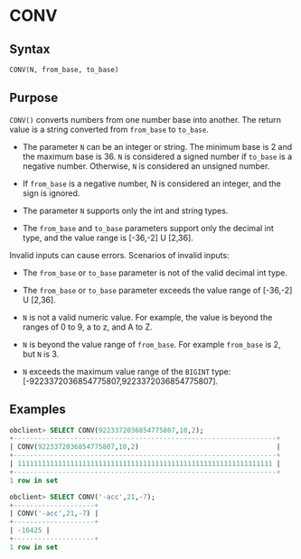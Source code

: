 # CONV

## Syntax

```sql
CONV(N, from_base, to_base)
```

## Purpose

`CONV()` converts numbers from one number base into another. The return value is a string converted from `from_base` to `to_base`.

* The parameter `N` can be an integer or string. The minimum base is 2 and the maximum base is 36. `N` is considered a signed number if `to_base` is a negative number. Otherwise, `N` is considered an unsigned number.

* If `from_base` is a negative number, N is considered an integer, and the sign is ignored.

* The parameter `N` supports only the int and string types.

* The `from_base` and `to_base` parameters support only the decimal int type, and the value range is \[-36,-2\] U \[2,36\].

Invalid inputs can cause errors. Scenarios of invalid inputs:

* The `from_base` or `to_base` parameter is not of the valid decimal int type.

* The `from_base` or `to_base` parameter exceeds the value range of \[-36,-2\] U \[2,36\].

* `N` is not a valid numeric value. For example, the value is beyond the ranges of 0 to 9, a to z, and A to Z.

* `N` is beyond the value range of `from_base`. For example `from_base` is 2, but `N` is 3.

* `N` exceeds the maximum value range of the `BIGINT` type: \[-9223372036854775807,9223372036854775807\].

## Examples

```sql
obclient> SELECT CONV(9223372036854775807,10,2);
+-----------------------------------------------------------------+
| CONV(9223372036854775807,10,2)                                  |
+-----------------------------------------------------------------+
| 111111111111111111111111111111111111111111111111111111111111111 |
+-----------------------------------------------------------------+
1 row in set

obclient> SELECT CONV('-acc',21,-7);
+--------------------+
| CONV('-acc',21,-7) |
+--------------------+
| -16425 |
+--------------------+
1 row in set
```
